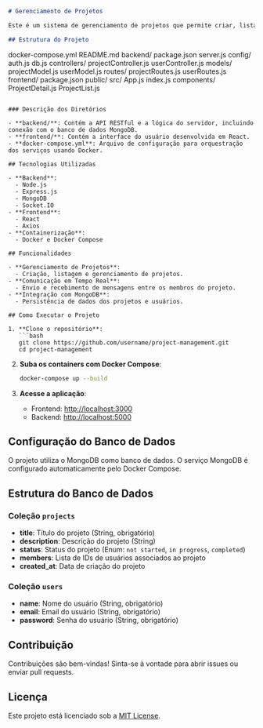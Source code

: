 ```md
# Gerenciamento de Projetos

Este é um sistema de gerenciamento de projetos que permite criar, listar e gerenciar projetos, além de possibilitar a comunicação em tempo real entre os membros do projeto. A aplicação é composta por um backend em Node.js com MongoDB e um frontend em React.

## Estrutura do Projeto

```
docker-compose.yml
README.md
backend/
    package.json
    server.js
    config/
        auth.js
        db.js
    controllers/
        projectController.js
        userController.js
    models/
        projectModel.js
        userModel.js
    routes/
        projectRoutes.js
        userRoutes.js
frontend/
    package.json
    public/
    src/
        App.js
        index.js
        components/
            ProjectDetail.js
            ProjectList.js
```

### Descrição dos Diretórios

- **backend/**: Contém a API RESTful e a lógica do servidor, incluindo conexão com o banco de dados MongoDB.
- **frontend/**: Contém a interface do usuário desenvolvida em React.
- **docker-compose.yml**: Arquivo de configuração para orquestração dos serviços usando Docker.

## Tecnologias Utilizadas

- **Backend**:
  - Node.js
  - Express.js
  - MongoDB
  - Socket.IO
- **Frontend**:
  - React
  - Axios
- **Containerização**:
  - Docker e Docker Compose

## Funcionalidades

- **Gerenciamento de Projetos**:
  - Criação, listagem e gerenciamento de projetos.
- **Comunicação em Tempo Real**:
  - Envio e recebimento de mensagens entre os membros do projeto.
- **Integração com MongoDB**:
  - Persistência de dados dos projetos e usuários.

## Como Executar o Projeto

1. **Clone o repositório**:
   ```bash
   git clone https://github.com/username/project-management.git
   cd project-management
   ```

2. **Suba os containers com Docker Compose**:
   ```bash
   docker-compose up --build
   ```

3. **Acesse a aplicação**:
   - Frontend: [http://localhost:3000](http://localhost:3000)
   - Backend: [http://localhost:5000](http://localhost:5000)

## Configuração do Banco de Dados

O projeto utiliza o MongoDB como banco de dados. O serviço MongoDB é configurado automaticamente pelo Docker Compose.

## Estrutura do Banco de Dados

### Coleção `projects`
- **title**: Título do projeto (String, obrigatório)
- **description**: Descrição do projeto (String)
- **status**: Status do projeto (Enum: `not started`, `in progress`, `completed`)
- **members**: Lista de IDs de usuários associados ao projeto
- **created_at**: Data de criação do projeto

### Coleção `users`
- **name**: Nome do usuário (String, obrigatório)
- **email**: Email do usuário (String, obrigatório)
- **password**: Senha do usuário (String, obrigatório)

## Contribuição

Contribuições são bem-vindas! Sinta-se à vontade para abrir issues ou enviar pull requests.

## Licença

Este projeto está licenciado sob a [MIT License](LICENSE).
```